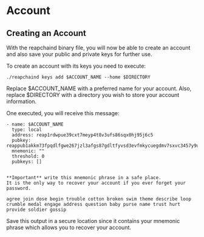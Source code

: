 # Account

## Creating an Account

With the reapchaind binary file, you will now be able to create an account and also save your public and private keys for further use.

To create an account with its keys you need to execute:

```
./reapchaind keys add $ACCOUNT_NAME --home $DIRECTORY
```

Replace $ACCOUNT\_NAME with a preferred name for your account. Also, replace $DIRECTORY with a directory you wish to store your account information.

One executed, you will receive this message:

```
- name: $ACCOUNT_NAME
  type: local
  address: reap1rdwpue39cxt7meyp4t8v3ufs86sqx0hj95j6c5
  pubkey: reappub1akkm73fpqdlfgwe267jzl3afgs87gdltfyvsd3evfmkycuegdmv7sxvc3457y9u8muw
  mnemonic: ""
  threshold: 0
  pubkeys: []


**Important** write this mnemonic phrase in a safe place.
It is the only way to recover your account if you ever forget your password.

agree join dose begin trouble cotton broken swim theme describe loop crumble medal engage address question baby purse name trust hurt provide soldier gossip
```

Save this output in a secure location since it contains your mnemonic phrase which allows you to recover your account.
